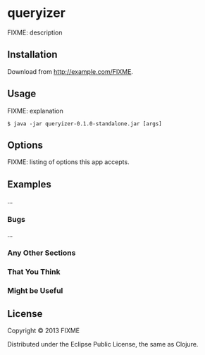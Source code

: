 # queryizer

FIXME: description

## Installation

Download from http://example.com/FIXME.

## Usage

FIXME: explanation

    $ java -jar queryizer-0.1.0-standalone.jar [args]

## Options

FIXME: listing of options this app accepts.

## Examples

...

### Bugs

...

### Any Other Sections
### That You Think
### Might be Useful

## License

Copyright © 2013 FIXME

Distributed under the Eclipse Public License, the same as Clojure.
